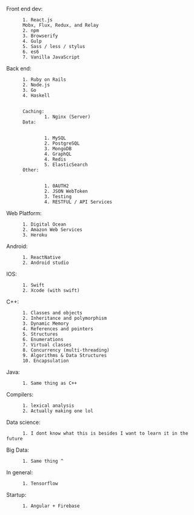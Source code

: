 Front end dev:


          1. React.js
          Mobx, Flux, Redux, and Relay
          2. npm
          3. Browserify
          4. Gulp
          5. Sass / less / stylus
          6. es6
          7. Vanilla JavaScript
          
          
Back end:


          1. Ruby on Rails
          2. Node.js
          3. Go
          4. Haskell
          
          
          Caching:
                  1. Nginx (Server)
          Data:
          
          
                  1. MySQL
                  2. PostgreSQL
                  3. MongoDB
                  4. GraphQL
                  4. Redis
                  5. ElasticSearch
          Other:
          
          
                  1. 0AUTH2
                  2. JSON WebToken
                  3. Testing
                  4. RESTFUL / API Services
Web Platform:


          1. Digital Ocean
          2. Amazon Web Services
          3. Heroku
Android:

          1. ReactNative
          2. Android studio
IOS:

          1. Swift
          2. Xcode (with swift)
C++:

          1. Classes and objects
          2. Inheritance and polymorphism
          3. Dynamic Memory 
          4. References and pointers
          5. Structures
          6. Enumerations
          7. Virtual classes
          8. Concurrency (multi-threading)
          9. Algorithms & Data Structures
          10. Encapsulation
Java:

          1. Same thing as C++
Compilers:

          1. lexical analysis
          2. Actually making one lol
Data science:

          1. I dont know what this is besides I want to learn it in the future
Big Data:

          1. Same thing ^
        
In general:

          1. Tensorflow
Startup:

          1. Angular + Firebase
